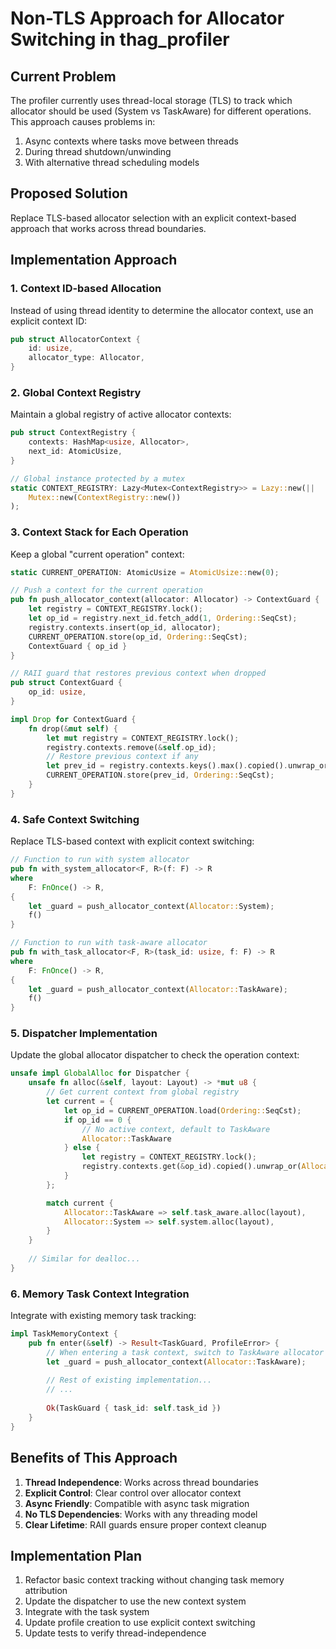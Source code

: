 # Non-TLS Approach for Allocator Switching in thag_profiler

## Current Problem

The profiler currently uses thread-local storage (TLS) to track which allocator should be used (System vs TaskAware) for different operations. This approach causes problems in:

1. Async contexts where tasks move between threads
2. During thread shutdown/unwinding
3. With alternative thread scheduling models

## Proposed Solution

Replace TLS-based allocator selection with an explicit context-based approach that works across thread boundaries.

## Implementation Approach

### 1. Context ID-based Allocation

Instead of using thread identity to determine the allocator context, use an explicit context ID:

```rust
pub struct AllocatorContext {
    id: usize,
    allocator_type: Allocator,
}
```

### 2. Global Context Registry

Maintain a global registry of active allocator contexts:

```rust
pub struct ContextRegistry {
    contexts: HashMap<usize, Allocator>,
    next_id: AtomicUsize,
}

// Global instance protected by a mutex
static CONTEXT_REGISTRY: Lazy<Mutex<ContextRegistry>> = Lazy::new(|| 
    Mutex::new(ContextRegistry::new())
);
```

### 3. Context Stack for Each Operation

Keep a global "current operation" context:

```rust
static CURRENT_OPERATION: AtomicUsize = AtomicUsize::new(0);

// Push a context for the current operation
pub fn push_allocator_context(allocator: Allocator) -> ContextGuard {
    let registry = CONTEXT_REGISTRY.lock();
    let op_id = registry.next_id.fetch_add(1, Ordering::SeqCst);
    registry.contexts.insert(op_id, allocator);
    CURRENT_OPERATION.store(op_id, Ordering::SeqCst);
    ContextGuard { op_id }
}

// RAII guard that restores previous context when dropped
pub struct ContextGuard {
    op_id: usize,
}

impl Drop for ContextGuard {
    fn drop(&mut self) {
        let mut registry = CONTEXT_REGISTRY.lock();
        registry.contexts.remove(&self.op_id);
        // Restore previous context if any
        let prev_id = registry.contexts.keys().max().copied().unwrap_or(0);
        CURRENT_OPERATION.store(prev_id, Ordering::SeqCst);
    }
}
```

### 4. Safe Context Switching

Replace TLS-based context with explicit context switching:

```rust
// Function to run with system allocator
pub fn with_system_allocator<F, R>(f: F) -> R
where
    F: FnOnce() -> R,
{
    let _guard = push_allocator_context(Allocator::System);
    f()
}

// Function to run with task-aware allocator
pub fn with_task_allocator<F, R>(task_id: usize, f: F) -> R
where
    F: FnOnce() -> R,
{
    let _guard = push_allocator_context(Allocator::TaskAware);
    f()
}
```

### 5. Dispatcher Implementation

Update the global allocator dispatcher to check the operation context:

```rust
unsafe impl GlobalAlloc for Dispatcher {
    unsafe fn alloc(&self, layout: Layout) -> *mut u8 {
        // Get current context from global registry
        let current = {
            let op_id = CURRENT_OPERATION.load(Ordering::SeqCst);
            if op_id == 0 {
                // No active context, default to TaskAware
                Allocator::TaskAware
            } else {
                let registry = CONTEXT_REGISTRY.lock();
                registry.contexts.get(&op_id).copied().unwrap_or(Allocator::TaskAware)
            }
        };

        match current {
            Allocator::TaskAware => self.task_aware.alloc(layout),
            Allocator::System => self.system.alloc(layout),
        }
    }
    
    // Similar for dealloc...
}
```

### 6. Memory Task Context Integration

Integrate with existing memory task tracking:

```rust
impl TaskMemoryContext {
    pub fn enter(&self) -> Result<TaskGuard, ProfileError> {
        // When entering a task context, switch to TaskAware allocator
        let _guard = push_allocator_context(Allocator::TaskAware);
        
        // Rest of existing implementation...
        // ...
        
        Ok(TaskGuard { task_id: self.task_id })
    }
}
```

## Benefits of This Approach

1. **Thread Independence**: Works across thread boundaries
2. **Explicit Control**: Clear control over allocator context
3. **Async Friendly**: Compatible with async task migration
4. **No TLS Dependencies**: Works with any threading model
5. **Clear Lifetime**: RAII guards ensure proper context cleanup

## Implementation Plan

1. Refactor basic context tracking without changing task memory attribution
2. Update the dispatcher to use the new context system
3. Integrate with the task system
4. Update profile creation to use explicit context switching
5. Update tests to verify thread-independence